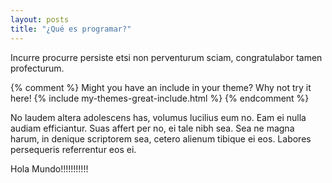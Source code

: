 ```yaml
---
layout: posts
title: "¿Qué es programar?"
---
```


Incurre procurre persiste etsi non perventurum sciam, congratulabor tamen profecturum.

{% comment %}
Might you have an include in your theme? Why not try it here!
{% include my-themes-great-include.html %}
{% endcomment %}

No laudem altera adolescens has, volumus lucilius eum no. Eam ei nulla audiam efficiantur. Suas affert per no, ei tale nibh sea. Sea ne magna harum, in denique scriptorem sea, cetero alienum tibique ei eos. Labores persequeris referrentur eos ei.

Hola Mundo!!!!!!!!!!!